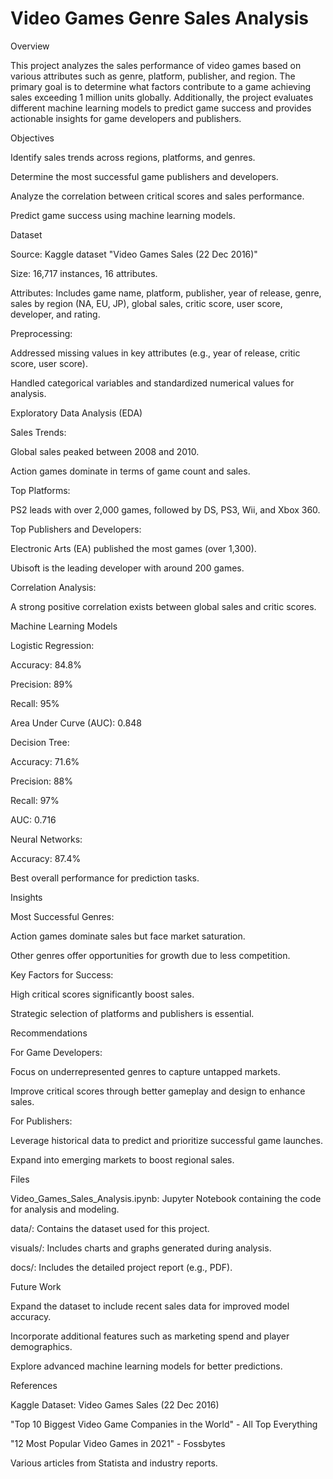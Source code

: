 # Video Games Genre Sales Analysis

Overview

This project analyzes the sales performance of video games based on various attributes such as genre, platform, publisher, and region. The primary goal is to determine what factors contribute to a game achieving sales exceeding 1 million units globally. Additionally, the project evaluates different machine learning models to predict game success and provides actionable insights for game developers and publishers.

Objectives

Identify sales trends across regions, platforms, and genres.

Determine the most successful game publishers and developers.

Analyze the correlation between critical scores and sales performance.

Predict game success using machine learning models.

Dataset

Source: Kaggle dataset "Video Games Sales (22 Dec 2016)"

Size: 16,717 instances, 16 attributes.

Attributes: Includes game name, platform, publisher, year of release, genre, sales by region (NA, EU, JP), global sales, critic score, user score, developer, and rating.

Preprocessing:

Addressed missing values in key attributes (e.g., year of release, critic score, user score).

Handled categorical variables and standardized numerical values for analysis.

Exploratory Data Analysis (EDA)

Sales Trends:

Global sales peaked between 2008 and 2010.

Action games dominate in terms of game count and sales.

Top Platforms:

PS2 leads with over 2,000 games, followed by DS, PS3, Wii, and Xbox 360.

Top Publishers and Developers:

Electronic Arts (EA) published the most games (over 1,300).

Ubisoft is the leading developer with around 200 games.

Correlation Analysis:

A strong positive correlation exists between global sales and critic scores.

Machine Learning Models

Logistic Regression:

Accuracy: 84.8%

Precision: 89%

Recall: 95%

Area Under Curve (AUC): 0.848

Decision Tree:

Accuracy: 71.6%

Precision: 88%

Recall: 97%

AUC: 0.716

Neural Networks:

Accuracy: 87.4%

Best overall performance for prediction tasks.

Insights

Most Successful Genres:

Action games dominate sales but face market saturation.

Other genres offer opportunities for growth due to less competition.

Key Factors for Success:

High critical scores significantly boost sales.

Strategic selection of platforms and publishers is essential.

Recommendations

For Game Developers:

Focus on underrepresented genres to capture untapped markets.

Improve critical scores through better gameplay and design to enhance sales.

For Publishers:

Leverage historical data to predict and prioritize successful game launches.

Expand into emerging markets to boost regional sales.

Files

Video_Games_Sales_Analysis.ipynb: Jupyter Notebook containing the code for analysis and modeling.

data/: Contains the dataset used for this project.

visuals/: Includes charts and graphs generated during analysis.

docs/: Includes the detailed project report (e.g., PDF).

Future Work

Expand the dataset to include recent sales data for improved model accuracy.

Incorporate additional features such as marketing spend and player demographics.

Explore advanced machine learning models for better predictions.

References

Kaggle Dataset: Video Games Sales (22 Dec 2016)

"Top 10 Biggest Video Game Companies in the World" - All Top Everything

"12 Most Popular Video Games in 2021" - Fossbytes

Various articles from Statista and industry reports.

